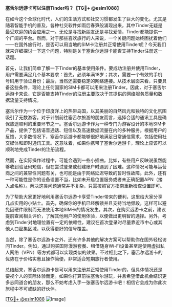 **塞舌尔远游卡可以注册Tinder吗？【TG💪+ @esim1088】**

在如今这个全球化时代，人们的生活方式和社交习惯都发生了巨大的变化。尤其是随着智能手机的普及，各种社交软件如雨后春笋般涌现出来，其中Tinder无疑是最受欢迎的约会应用之一。无论是寻找新朋友还是寻找爱情，Tinder都能提供一个广阔的平台。然而，对于那些喜欢旅行的人来说，一个关键问题始终困扰着他们——在国外旅行时，是否可以用当地的SIM卡注册并正常使用Tinder呢？今天我们就来详细探讨一下这个问题，特别是关于塞舌尔远游卡能否支持Tinder注册这一话题。

首先，让我们简单了解一下Tinder的基本使用条件。要成功注册并使用Tinder，用户需要满足几个基本要求：首先，必须年满18岁；其次，需要一个有效的手机号码用于验证身份；最后，当然还需要稳定的网络连接。从技术层面来看，只要具备这些条件，理论上任何国家的SIM卡都可以用来注册Tinder。因此，对于塞舌尔远游卡来说，它是否能支持Tinder的注册主要取决于其提供的网络服务质量和数据流量支持情况。

塞舌尔作为一个位于印度洋上的热带岛国，以其美丽的自然风光和独特的文化氛围吸引了无数游客。对于计划前往塞舌尔旅游的朋友而言，选择合适的通讯工具是确保旅途顺利的重要环节之一。塞舌尔远游卡作为一种专门为游客设计的本地SIM卡产品，提供了包括语音通话、短信以及高速数据流量在内的多种服务。根据用户的反馈，大多数情况下，塞舌尔远游卡都能够很好地满足日常通信需求，包括使用社交媒体和即时通讯工具。这意味着，如果你携带了塞舌尔远游卡，理论上应该可以顺利地完成Tinder的注册流程。

然而，在实际操作过程中，可能会遇到一些小插曲。比如，有些用户反映说虽然能够收到验证码短信，但在尝试登录或创建账户时遇到了困难。这种情况可能与运营商之间的兼容性问题有关，也可能是由于网络延迟导致的暂时性故障。此外，还有一种可能性是你的设备设置不当，比如未开启位置服务或者未正确配置APN（接入点名称）。解决这类问题通常并不复杂，只需按照官方指南重新检查设置即可。

为了帮助大家更好地利用塞舌尔远游卡享受Tinder带来的便利，这里给大家分享几点实用的小贴士。首先，确保你的手机已经解锁并且支持当地频段，这样可以避免因硬件限制而无法使用本地SIM卡的情况发生。其次，在购买远游卡之前，建议提前查阅相关评价，了解其他用户的使用体验，以便做出更明智的选择。另外，考虑到Tinder对地理位置有一定的依赖性，建议在首次登录时尽量靠近市中心或其他人口密集区域，以获得更好的信号覆盖。

当然，除了塞舌尔远游卡之外，还有许多其他的解决方案可以帮助你在国外轻松访问Tinder。例如，通过购买国际漫游套餐、租借随身Wi-Fi设备甚至是使用虚拟私人网络（VPN）等方式都可以实现类似的效果。不过相比之下，塞舌尔远游卡的优势在于价格实惠且操作简便，非常适合短期旅行者使用。

总结起来，塞舌尔远游卡是可以用来注册并正常使用Tinder的，但具体情况还是要视个人的实际体验而定。如果你打算前往塞舌尔游玩，并且希望借此机会结识更多志同道合的朋友，那么不妨考虑入手一张塞舌尔远游卡吧！相信它会成为你此次旅程中不可或缺的好伙伴。

[[TG💪+ @esim1088](https://t.me/s/esim1088) ![Image](https://i.postimg.cc/4NQfJmqS/Snipaste-2025-05-13-00-14-12.png)]